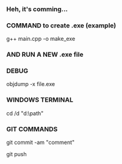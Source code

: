 ### Heh, it's comming...

### COMMAND to create .exe (example)
g++ main.cpp -o make_exe
### AND RUN A NEW .exe file

### DEBUG
objdump -x file.exe


### WINDOWS TERMINAL
cd /d "d:\path"


### GIT COMMANDS
git commit -am "comment"

git push